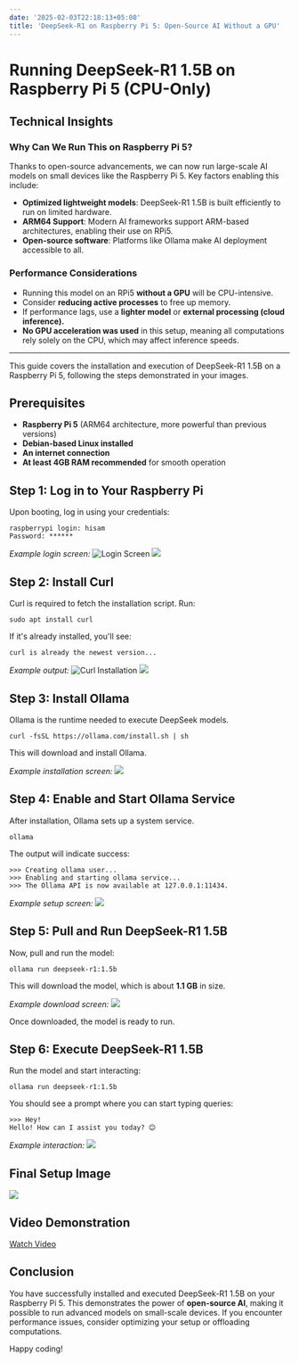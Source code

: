 ```yaml
---
date: '2025-02-03T22:18:13+05:00'
title: 'DeepSeek-R1 on Raspberry Pi 5: Open-Source AI Without a GPU'
---
```

# Running DeepSeek-R1 1.5B on Raspberry Pi 5 (CPU-Only)

## Technical Insights
### Why Can We Run This on Raspberry Pi 5?
Thanks to open-source advancements, we can now run large-scale AI models on small devices like the Raspberry Pi 5. Key factors enabling this include:
- **Optimized lightweight models**: DeepSeek-R1 1.5B is built efficiently to run on limited hardware.
- **ARM64 Support**: Modern AI frameworks support ARM-based architectures, enabling their use on RPi5.
- **Open-source software**: Platforms like Ollama make AI deployment accessible to all.

### Performance Considerations
- Running this model on an RPi5 **without a GPU** will be CPU-intensive.
- Consider **reducing active processes** to free up memory.
- If performance lags, use a **lighter model** or **external processing (cloud inference).**
- **No GPU acceleration was used** in this setup, meaning all computations rely solely on the CPU, which may affect inference speeds.

---

This guide covers the installation and execution of DeepSeek-R1 1.5B on a Raspberry Pi 5, following the steps demonstrated in your images.

## Prerequisites
- **Raspberry Pi 5** (ARM64 architecture, more powerful than previous versions)
- **Debian-based Linux installed**
- **An internet connection**
- **At least 4GB RAM recommended** for smooth operation


## Step 1: Log in to Your Raspberry Pi
Upon booting, log in using your credentials:

```shell
raspberrypi login: hisam
Password: ******
```

*Example login screen:*
![Login Screen](/mnt/data/rpi7.png)
![](/rpi2.png)

## Step 2: Install Curl
Curl is required to fetch the installation script. Run:

```shell
sudo apt install curl
```

If it's already installed, you'll see:

```shell
curl is already the newest version...
```

*Example output:*
![Curl Installation](/mnt/data/rpi6.png)
![](/rpi3.png)

## Step 3: Install Ollama
Ollama is the runtime needed to execute DeepSeek models.

```shell
curl -fsSL https://ollama.com/install.sh | sh
```

This will download and install Ollama.

*Example installation screen:*
![](/rpi4.png)

## Step 4: Enable and Start Ollama Service
After installation, Ollama sets up a system service.

```shell
ollama
```

The output will indicate success:

```shell
>>> Creating ollama user...
>>> Enabling and starting ollama service...
>>> The Ollama API is now available at 127.0.0.1:11434.
```

*Example setup screen:*
![](/rpi5.png)

## Step 5: Pull and Run DeepSeek-R1 1.5B
Now, pull and run the model:

```shell
ollama run deepseek-r1:1.5b
```

This will download the model, which is about **1.1 GB** in size.

*Example download screen:*
![](/rpi6.png)

Once downloaded, the model is ready to run.

## Step 6: Execute DeepSeek-R1 1.5B
Run the model and start interacting:

```shell
ollama run deepseek-r1:1.5b
```

You should see a prompt where you can start typing queries:

```shell
>>> Hey!
Hello! How can I assist you today? 😊
```

*Example interaction:*
![](/rpi7.png)

## Final Setup Image
![](/rpi9.png)

## Video Demonstration
[Watch Video](https://github.com/hissamshar/hissamshar.github.io/raw/refs/heads/master/static/rpi8.mp4)

## Conclusion
You have successfully installed and executed DeepSeek-R1 1.5B on your Raspberry Pi 5. This demonstrates the power of **open-source AI**, making it possible to run advanced models on small-scale devices. If you encounter performance issues, consider optimizing your setup or offloading computations.

Happy coding!


